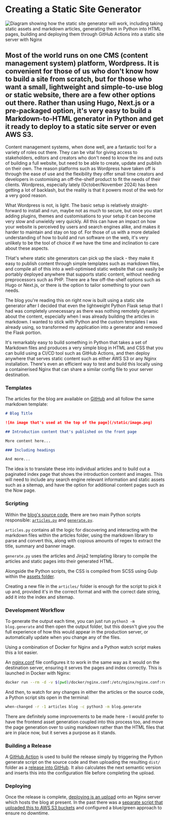 # Creating a Static Site Generator

![Diagram showing how the static site generator will work, including taking static assets and markdown articles, generating them in Python into HTML pages, building and deploying them through GitHub Actions into a static site server with Nginx](/static/static-site-generator.png)

## Most of the world runs on one CMS (content management system) platform, Wordpress. It is convenient for those of us who don't know how to build a site from scratch, but for those who want a small, lightweight and simple-to-use blog or static website, there are a few other options out there. Rather than using Hugo, Next.js or a pre-packaged option, it's very easy to build a Markdown-to-HTML generator in Python and get it ready to deploy to a static site server or even AWS S3.

Content management systems, when done well, are a fantastic tool for a variety of roles out there. They can be vital for giving access to stakeholders, editors and creators who don't need to know the ins and outs of building a full website, but need to be able to create, update and publish on their own. The reason platforms such as Wordpress have taken off is through the ease of use and the flexibility they offer small time creators and developers in customising an off-the-shelf product to fit the needs of their clients. Wordpress, especially lately (October/November 2024) has been getting a lot of backlash, but the reality is that it powers most of the web for a very good reason.

What Wordpress is not, is light. The basic setup is relatively straight-forward to install and run, maybe not as much to secure, but once you start adding plugins, themes and customisations to your setup it can become very slow and unwieldy very quickly. All this can have an impact on how your website is perceived by users and search engines alike, and makes it harder to maintain and stay on top of. For those of us with a more detailed understanding of how to build and run software on the web, it's very unlikely to be the tool of choice if we have the time and inclination to care about these aspects.

THat's where static site generators can pick up the slack - they make it easy to publish content through simple templates such as markdown files, and compile all of this into a well-optimised static website that can easily be portably deployed anywhere that supports static content, without needing preprocessors such as PHP. There are a few off-the-shelf options such as Hugo or Next.js, or there is the option to tailor something to your own needs.

The blog you're reading this on right now is built using a static site generator after I decided that even the lightweight Python Flask setup that I had was completely unnecessary as there was nothing remotely dynamic about the content, especially when I was already building the articles in markdown. I wanted to stick with Python and the custom templates I was already using, so transformed my application into a generator and removed the Flask portion.

It's remarkably easy to build something in Python that takes a set of Markdown files and produces a very simple blog in HTML and CSS that you can build using a CI/CD tool such as GitHub Actions, and then deploy anywhere that serves static content such as either AWS S3 or any Nginx installation. There's even an efficient way to test and build this locally using a containerised Nginx that can share a similar config file to your server destination.

### Templates

The articles for the blog are available on [GitHub](https://github.com/jamiefdhurst/blog/tree/main/articles) and all follow the same markdown template:

```markdown
# Blog Title

![An image that's used at the top of the page](/static/image.png)

## Introduction content that's published on the front page

More content here...

### Including headings

And more...

```

The idea is to translate these into individual articles and to build out a paginated index page that shows the introduction content and images. This will need to include any search engine relevant information and static assets such as a sitemap, and have the option for additional content pages such as the Now page.

### Scripting

Within the [blog's source code](https://github.com/jamiefdhurst/blog/tree/main), there are two main Python scripts responsible: [`articles.py`](https://github.com/jamiefdhurst/blog/blob/main/blog/articles.py) and [`generate.py`](https://github.com/jamiefdhurst/blog/blob/main/blog/generate.py).

`articles.py` contains all the logic for discovering and interacting with the markdown files within the articles folder, using the markdown library to parse and convert this, along with copious amounts of regex to extract the title, summary and banner image.

`generate.py` uses the articles and Jinja2 templating library to compile the articles and static pages into their generated HTML.

Alongside the Python scripts, the CSS is compiled from SCSS using Gulp within the [assets folder](https://github.com/jamiefdhurst/blog/blob/main/blog/assets/gulpfile.js).

Creating a new file in the `articles/` folder is enough for the script to pick it up and, provided it's in the correct format and with the correct date string, add it into the index and sitemap.

### Development Workflow

To generate the output each time, you can just run `python3 -m blog.generate` and then open the output folder, but this doesn't give you the full experience of how this would appear in the production server, or automatically update when you change any of the files.

Using a combination of Docker for Nginx and a Python watch script makes this a lot easier.

An [nginx.conf](https://github.com/jamiefdhurst/blog/blob/main/docker/nginx.conf) file configures it to work in the same way as it would on the destination server, ensuring it serves the pages and index correctly. This is launched in Docker with Nginx:

```bash
docker run --rm -d -v $(pwd)/docker/nginx.conf:/etc/nginx/nginx.conf:ro -v $(pwd)/dist:/usr/share/nginx/html -p 8080:80 nginx
```

And then, to watch for any changes in either the articles or the source code, a Python script sits open in the terminal:

```bash
when-changed -r -1 articles blog -c python3 -m blog.generate
```

There are definitely some improvements to be made here - I would prefer to have the frontend asset generation coupled into this process too, and move the page generation over to using markdown rather than the HTML files that are in place now, but it serves a purpose as it stands.

### Building a Release

A [GitHub Action](https://github.com/jamiefdhurst/blog/blob/main/.github/workflows/build.yml) is used to build the release simply by triggering the Python generate script on the source code and then uploading the resulting `dist/` folder as a [release into GitHub](https://github.com/jamiefdhurst/blog/releases). It also calculates the next semantic version and inserts this into the configuration file before completing the upload.

### Deploying

Once the release is complete, [deploying is an upload](https://github.com/jamiefdhurst/blog/blob/main/.github/workflows/deploy.yml) onto an Nginx server which hosts the blog at present. In the past there was a [separate script that uploaded this to AWS S3 buckets](https://github.com/jamiefdhurst/blog/blob/4911ae57fbfbfcaf017e3181098dde9486ca45af/.github/workflows/deploy.yml) and configured a blue/green approach to ensure no downtime.

